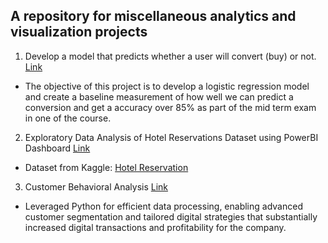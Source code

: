 ## A repository for miscellaneous analytics and visualization projects

1. Develop a model that predicts whether a user will convert (buy) or not. [Link](https://github.com/abhithangavel/Analytics-and-Visualization-Projects/blob/main/Predict_User_Conversion.ipynb)
- The objective of this project is to develop a logistic regression model and create a baseline measurement of how well we can predict a conversion and get a accuracy over 85% as part of the mid term exam in one of the course.

2. Exploratory Data Analysis of Hotel Reservations Dataset using PowerBI Dashboard [Link](https://github.com/abhithangavel/Analytics-and-Visualization-Projects/blob/main/Hotel%20Reservation_PowerBI.pdf)
- Dataset from Kaggle: [Hotel Reservation](https://www.kaggle.com/datasets/ahsan81/hotel-reservations-classification-dataset)

3. Customer Behavioral Analysis [Link](https://github.com/abhithangavel/Analytics-and-Visualization-Projects/blob/main/Customer_Behavioural_Analysis.pdf)
- Leveraged Python for efficient data processing, enabling advanced customer segmentation and tailored digital strategies that substantially increased digital transactions and profitability for the company.
